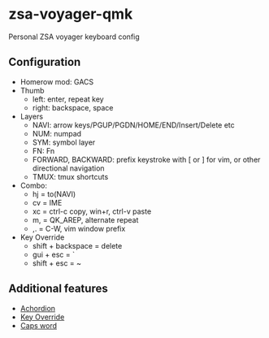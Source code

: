 # zsa-voyager-qmk

Personal ZSA voyager keyboard config

## Configuration
* Homerow mod: GACS
* Thumb
    * left: enter, repeat key
    * right: backspace, space
* Layers
    * NAVI: arrow keys/PGUP/PGDN/HOME/END/Insert/Delete etc
    * NUM: numpad
    * SYM: symbol layer
    * FN: Fn
    * FORWARD, BACKWARD: prefix keystroke with [ or ] for vim, or other directional navigation
    * TMUX: tmux shortcuts
* Combo:
    * hj = to(NAVI)
    * cv = IME
    * xc = ctrl-c copy, win+r, ctrl-v paste
    * m, = QK_AREP, alternate repeat
    * ,. = C-W, vim window prefix
* Key Override
    * shift + backspace = delete
    * gui + esc = \`
    * shift + esc = ~

## Additional features
* [Achordion](https://getreuer.info/posts/keyboards/achordion/index.html)
* [Key Override](https://docs.qmk.fm/#/feature_key_overrides)
* [Caps word](https://docs.qmk.fm/features/caps_word)
